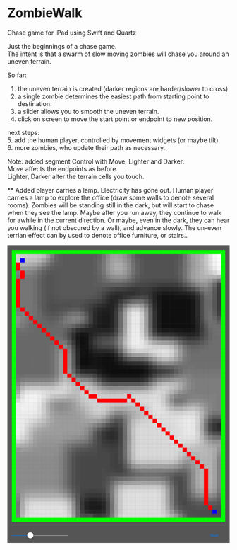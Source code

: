 # ZombieWalk
Chase game for iPad using Swift and Quartz

Just the beginnings of a chase game.\
The intent is that a swarm of slow moving zombies will chase you around an uneven terrain.

So far:
1. the uneven terrain is created (darker regions are harder/slower to cross)
2. a single zombie determines the easiest path from starting point to destination.
3. a slider allows you to smooth the uneven terrain.
4. click on screen to move the start point or endpoint to new position.

next steps:\
5. add the human player, controlled by movement widgets (or maybe tilt)\
6. more zombies,  who update their path as necessary..

Note: added segment Control with Move, Lighter and Darker.\
Move affects the endpoints as before.\
Lighter, Darker alter the terrain cells you touch.

** Added player carries a lamp.
Electricity has gone out.
Human player carries a lamp to explore the office (draw some walls to denote several rooms).
Zombies will be standing still in the dark, but will start to chase when they see the lamp.
Maybe after you run away, they continue to walk for awhile in the current direction.
Or maybe, even in the dark, they can hear you walking (if not obscured by a wall), and advance slowly.
The un-even terrian effect can by used to denote office furniture, or stairs..

![Screenshot](screenshot.png)

